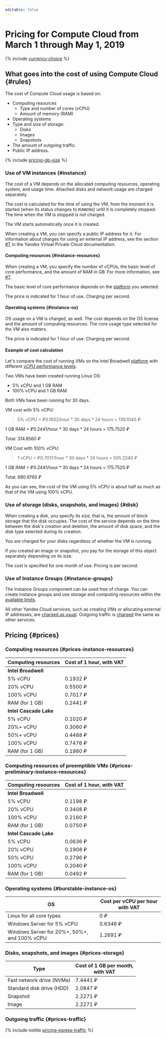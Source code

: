 ```yaml
---
editable: false
---
```

# Pricing for Compute Cloud from March 1 through May 1, 2019

{% include [currency-choice](../../_includes/pricing/currency-choice.md) %}

## What goes into the cost of using Compute Cloud {#rules}

The cost of Compute Cloud usage is based on:

* Computing resources
    * Type and number of cores (vCPU)
    * Amount of memory (RAM)
* Operating systems
* Type and size of storage:
    * Disks
    * Images
    * Snapshots
* The amount of outgoing traffic.
* Public IP address.

{% include [pricing-gb-size](../../_includes/pricing-gb-size.md) %}

### Use of VM instances {#instance}

The cost of a VM depends on the allocated computing resources, operating system, and usage time. Attached disks and network usage are charged separately.

The cost is calculated for the time of using the VM, from the moment it is started (when its status changes to `RUNNING`) until it is completely stopped. The time when the VM is stopped is not charged.

The VM starts automatically once it is created.

When creating a VM, you can specify a public IP address for it.
For information about charges for using an external IP address, see the section [#T](../../vpc/pricing.md) in the Yandex Virtual Private Cloud documentation.

#### Computing resources {#instance-resources}

When creating a VM, you specify the number of vCPUs, the basic level of core performance, and the amount of RAM in GB. For more information, see [#T](../concepts/performance-levels.md).

The basic level of core performance depends on the [platform](../concepts/vm-platforms.md) you selected.

The price is indicated for 1 hour of use. Charging per second.

#### Operating systems {#instance-os}

OS usage on a VM is charged, as well. The cost depends on the OS license and the amount of computing resources. The core usage type selected for the VM also matters.

The price is indicated for 1 hour of use. Charging per second.

#### Example of cost calculation

Let's compare the cost of running VMs on the Intel Broadwell [platform](../concepts/vm-platforms.md) with different [vCPU performance levels](../concepts/performance-levels.md).

Two VMs have been created running Linux OS:

* 5% vCPU and 1 GB RAM
* 100% vCPU and 1 GB RAM

Both VMs have been running for 30 days.

VM cost with 5% vCPU:

> 5% vCPU = ₽0.1932/hour * 30 days * 24 hours = 139.1040 ₽

1 GB RAM = ₽0.2441/hour * 30 days * 24 hours = 175.7520 ₽

Total: 314.8560 ₽

VM Cost with 100% vCPU:

> 1 vCPU = ₽0.7017/hour * 30 days * 24 hours = 505.2240 ₽

1 GB RAM = ₽0.2441/hour * 30 days * 24 hours = 175.7520 ₽

Total: 680.9760 ₽

As you can see, the cost of the VM using 5% vCPU is about half as much as that of the VM using 100% vCPU.

### Use of storage (disks, snapshots, and images) {#disk}

When creating a disk, you specify its size, that is, the amount of block storage that the disk occupies. The cost of the service depends on the time between the disk's creation and deletion, the amount of disk space, and the disk type selected during its creation.

You are charged for your disks regardless of whether the VM is running.

If you created an image or snapshot, you pay for the storage of this object separately depending on its size.

The cost is specified for one month of use. Pricing is per second.

### Use of Instance Groups {#instance-groups}

The Instance Groups component can be used free of charge. You can create instance groups and use storage and computing resources within the [available limits](../concepts/limits.md).

All other Yandex.Cloud services, such as creating VMs or allocating external IP addresses, are [charged as usual](../../billing/pricing.md). Outgoing traffic is [charged](#prices-traffic) the same as other services.

## Pricing {#prices}

### Computing resources  {#prices-instance-resources}

| Computing resources | Cost of 1 hour, with VAT |
| ----- | ----- |
| **Intel Broadwell** |
| 5% vCPU | 0.1932 ₽ |
| 20% vCPU | 0.5500 ₽ |
| 100% vCPU | 0.7017 ₽ |
| RAM (for 1 GB) | 0.2441 ₽ |
| **Intel Cascade Lake** |
| 5% vCPU | 0.1020 ₽ |
| 20%+ vCPU | 0.3060 ₽ |
| 50%+ vCPU | 0.4488 ₽ |
| 100% vCPU | 0.7476 ₽ |
| RAM (for 1 GB) | 0.1980 ₽ |

### Computing resources of preemptible VMs {#prices-preliminary-instance-resources}

| Computing resources | Cost of 1 hour, with VAT |
| ----- | ----- |
| **Intel Broadwell** |
| 5% vCPU | 0.1198 ₽ |
| 20% vCPU | 0.3408 ₽ |
| 100% vCPU | 0.2160 ₽ |
| RAM (for 1 GB) | 0.0750 ₽ |
| **Intel Cascade Lake** |
| 5% vCPU | 0.0636 ₽ |
| 20% vCPU | 0.1908 ₽ |
| 50% vCPU | 0.2796 ₽ |
| 100% vCPU | 0.2040 ₽ |
| RAM (for 1 GB) | 0.0492 ₽ |

### Operating systems {#burstable-instance-os}

| OS | Cost per vCPU per hour with VAT |
| ----- | ----- |
| Linux for all core types | 0 ₽ |
| Windows Server for 5% vCPU | 0.6346 ₽ |
| Windows Server for 20%+, 50%+, and 100% vCPU | 1.2691 ₽ |

### Disks, snapshots, and images {#prices-storage}

| Type | Cost of 1 GB per month,<br/> with VAT |
| ----- | ----- |
| Fast network drive (NVMe) | 7.4441 ₽ |
| Standard disk drive (HDD) | 2.0847 ₽ |
| Snapshot | 2.2271 ₽ |
| Image | 2.2271 ₽ |

### Outgoing traffic {#prices-traffic}

{% include notitle [pricing-egress-traffic](../../_includes/pricing/pricing-egress-traffic.md) %}

